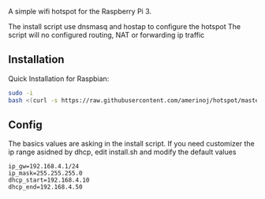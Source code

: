 A simple wifi hotspot for the Raspberry Pi 3.                        

The install script use dnsmasq and hostap to configure the hotspot
The script will no configured  routing, NAT or forwarding ip traffic 
## Installation

Quick Installation for Raspbian:

```bash
sudo -i
bash <(curl -s https://raw.githubusercontent.com/amerinoj/hotspot/master/install.sh)     

```
                                                                                   
## Config

The basics values are asking in the install script.
If you need customizer the ip range asidned by dhcp, edit install.sh and modify the default values

```
ip_gw=192.168.4.1/24
ip_mask=255.255.255.0
dhcp_start=192.168.4.10
dhcp_end=192.168.4.50
```
